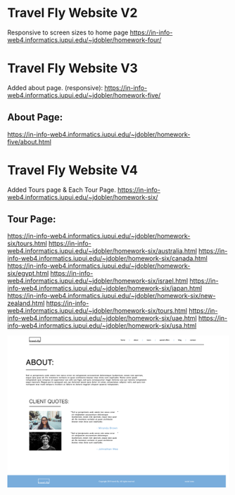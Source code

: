 # Travel Fly Website V2
Responsive to screen sizes to home page
https://in-info-web4.informatics.iupui.edu/~jdobler/homework-four/


# Travel Fly Website V3
Added about page. (responsive):
https://in-info-web4.informatics.iupui.edu/~jdobler/homework-five/
## About Page:
https://in-info-web4.informatics.iupui.edu/~jdobler/homework-five/about.html

# Travel Fly Website V4
Added Tours page & Each Tour Page.
https://in-info-web4.informatics.iupui.edu/~jdobler/homework-six/
## Tour Page: 
https://in-info-web4.informatics.iupui.edu/~jdobler/homework-six/tours.html
https://in-info-web4.informatics.iupui.edu/~jdobler/homework-six/australia.html
https://in-info-web4.informatics.iupui.edu/~jdobler/homework-six/canada.html
https://in-info-web4.informatics.iupui.edu/~jdobler/homework-six/egypt.html
https://in-info-web4.informatics.iupui.edu/~jdobler/homework-six/israel.html
https://in-info-web4.informatics.iupui.edu/~jdobler/homework-six/japan.html
https://in-info-web4.informatics.iupui.edu/~jdobler/homework-six/new-zealand.html
https://in-info-web4.informatics.iupui.edu/~jdobler/homework-six/tours.html
https://in-info-web4.informatics.iupui.edu/~jdobler/homework-six/uae.html
https://in-info-web4.informatics.iupui.edu/~jdobler/homework-six/usa.html









![Travel Fly About Page preview](/images/screenshot.png "Travel Fly")

